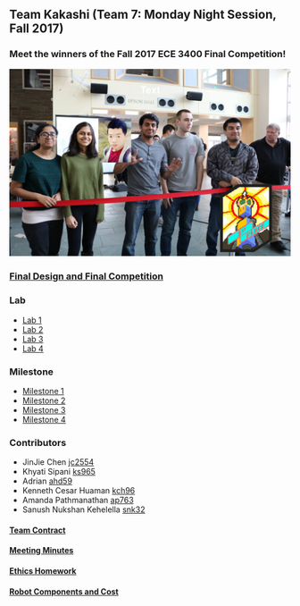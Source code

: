 ## Team Kakashi (Team 7: Monday Night Session, Fall 2017) 

### Meet the winners of the Fall 2017 ECE 3400 Final Competition!
![Team Picture.](./docs/image/TeamPicture.jpg)

<!---
![The team in action.](./docs/image/TEAM_KAKASHI.png)
--->

### [Final Design and Final Competition](./docs/final_design) 

### Lab
 - [Lab 1](./docs/lab1)
 - [Lab 2](./docs/lab2)
 - [Lab 3](./docs/lab3)
 - [Lab 4](./docs/lab4)

### Milestone
 - [Milestone 1](./docs/milestone1)
 - [Milestone 2](./docs/milestone2)
 - [Milestone 3](./docs/milestone3)
 - [Milestone 4](./docs/milestone4) 

### Contributors
 - JinJie Chen              [jc2554](mailto:jc2554@cornell.edu)
 - Khyati Sipani            [ks965](mailto:ks965@cornell.edu)
 - Adrian                   [ahd59](mailto:ahd59@cornell.edu)
 - Kenneth Cesar Huaman     [kch96](mailto:kch96@cornell.edu)
 - Amanda Pathmanathan      [ap763](mailto:ap763@cornell.edu)
 - Sanush Nukshan Kehelella [snk32](mailto:snk32@cornell.edu)  


#### [Team Contract](./docs/team_contract)
#### [Meeting Minutes](./docs/meeting_minutes)
#### [Ethics Homework](./docs/ethics_hw)
#### [Robot Components and Cost](./docs/cost)
